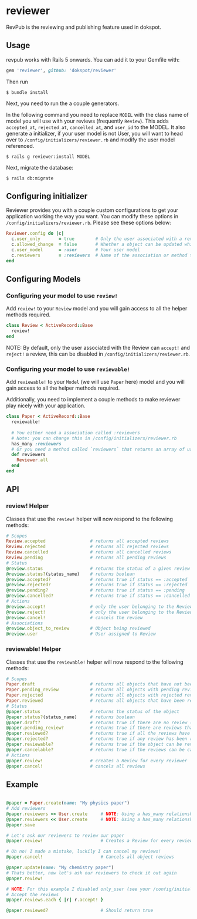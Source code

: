 # reviewer
RevPub is the reviewing and publishing feature used in dokspot.

## Usage
revpub works with Rails 5 onwards. You can add it to your Gemfile with:
```ruby
gem 'reviewer', github: 'dokspot/reviewer'
```

Then run 
```console
$ bundle install
```

Next, you need to run the a couple generators.

In the following command you need to replace `MODEL` with the class name of model you will use with your reviews (frequently `Review`). This adds `accepted_at`, `rejected_at`, `cancelled_at`, and `user_id` to the MODEL. It also generate a initializer, if your user model is not User, you will want to head over to `/config/initializers/reviewer.rb` and modify the user model referenced.

```console
$ rails g reviewer:install MODEL
```

Next, migrate the database:

```console
$ rails db:migrate
```
## Configuring initializer
Reviewer provides you with a couple custom configurations to get your application working the way you want. You can modify these options in `/config/initializers/reviewer.rb`. Please see these options below:
```ruby
Reviewer.config do |c|
  c.user_only       = true        # Only the user associated with a review can approve! or reject! it
  c.allowed_change  = false       # Whether a object can be updated while it is being reviewed
  c.user_model      = :user       # Your user model
  c.reviewers       = :reviewers  # Name of the association or method to query for the reviewers
end
```

## Configuring Models

### Configuring your model to use `review!`
Add `review!` to your `Review` model and you will gain access to all the helper methods required.
```ruby
class Review < ActiveRecord::Base
  review!
end
```

NOTE: By default, only the user associated with the Review can `accept!` and `reject!` a review, this can be disabled in `/config/initializers/reviewer.rb`.

### Configuring your model to use `reviewable!`
Add `reviewable!` to your `Model` (we will use `Paper` here) model and you will gain access to all the helper methods required.

Additionally, you need to implement a couple methods to make reviewer play nicely with your application.
```ruby
class Paper < ActiveRecord::Base
  reviewable!
  
  # You either need a association called :reviewers
  # Note: you can change this in /config/initializers/reviewer.rb
  has_many :reviewers
  # Or you need a method called `reviewers` that returns an array of users.
  def reviewers
    Reviewer.all
  end
end
```

## API

### review! Helper

Classes that use the `review!` helper will now respond to the following methods:
```ruby
# Scopes
Review.accepted                 # returns all accepted reviews
Review.rejected                 # returns all rejected reviews
Review.cancelled                # returns all cancelled reviews
Review.pending                  # returns all pending reviews
# Status
@review.status                  # returns the status of a given review
@review.status?(status_name)    # returns boolean
@review.accepted?               # returns true if status == :accepted
@review.rejected?               # returns true if status == :rejected
@review.pending?                # returns true if status == :pending
@review.cancelled?              # returns true if status == :cancelled
# Actions
@review.accept!                 # only the user belonging to the Review can accept it
@review.reject!                 # only the user belonging to the Review can reject it
@review.cancel!                 # cancels the review
# Associations
@review.object_to_review        # Object being reviewed
@review.user                    # User assigned to Review
```

### reviewable! Helper

Classes that use the `reviewable!` helper will now respond to the following methods:
```ruby
# Scopes
Paper.draft                     # returns all objects that have not been reviewed
Paper.pending_review            # returns all objects with pending reviews
Paper.rejected                  # returns all objects with rejected reviews
Paper.reviewed                  # returns all objects that have been reviewed
# Status
@paper.status                   # returns the status of the object
@paper.status?(status_name)     # returns boolean
@paper.draft?                   # returns true if there are no review (excluding cancelled reviews)
@paper.pending_review?          # returns true if there are reviews that have not been responded to
@paper.reviewed?                # returns true if all the reviews have been accepted
@paper.rejected?                # returns true if any review has been rejected
@paper.reviewable?              # returns true if the object can be reviewed (does it have reviewers)
@paper.cancelable?              # returns true if the reviews can be cancelled
# Actions
@paper.review!                  # creates a Review for every reviewer
@paper.cancel!                  # cancels all reviews
```

## Example

```ruby

@paper = Paper.create(name: "My physics paper")
# Add reviewers
@paper.reviewers << User.create     # NOTE: Using a has_many relationship
@paper.reviewers << User.create     # NOTE: Using a has_many relationship
@paper.save

# Let's ask our reviewers to review our paper
@paper.review!                      # Creates a Review for every reviewer

# Oh no! I made a mistake, luckily I can cancel my reviews!
@paper.cancel!                      # Cancels all object reviews

@paper.update(name: "My chemistry paper")
# Thats better, now let's ask our reviewers to check it out again
@paper.review!

# NOTE: For this example I disabled only_user (see your /config/initializers/reviewer.rb file)
# Accept the reviews
@paper.reviews.each { |r| r.accept! }

@paper.reviewed?                    # Should return true
```
